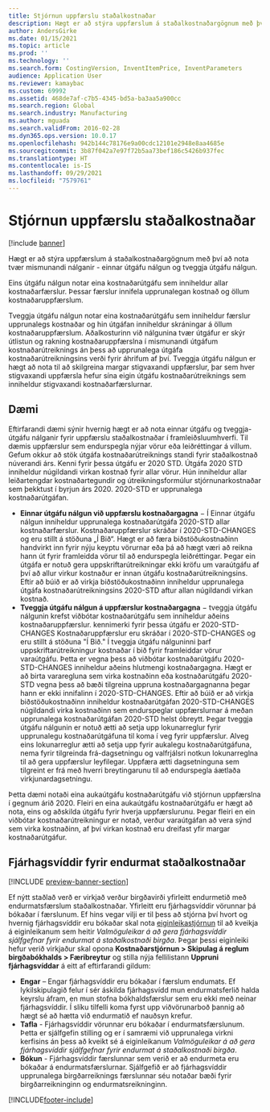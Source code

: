 ```yaml
---
title: Stjórnun uppfærslu staðalkostnaðar
description: Hægt er að stýra uppfærslum á staðalkostnaðargögnum með því að nota tvær mismunandi nálganir - einnar útgáfu nálgun og tveggja útgáfu nálgun.
author: AndersGirke
ms.date: 01/15/2021
ms.topic: article
ms.prod: ''
ms.technology: ''
ms.search.form: CostingVersion, InventItemPrice, InventParameters
audience: Application User
ms.reviewer: kamaybac
ms.custom: 69992
ms.assetid: 468de7af-c7b5-4345-bd5a-ba3aa5a900cc
ms.search.region: Global
ms.search.industry: Manufacturing
ms.author: mguada
ms.search.validFrom: 2016-02-28
ms.dyn365.ops.version: 10.0.17
ms.openlocfilehash: 942b144c78176e9a00cdc12101e2948e8aa4685e
ms.sourcegitcommit: 3b87f042a7e97f72b5aa73bef186c5426b937fec
ms.translationtype: HT
ms.contentlocale: is-IS
ms.lasthandoff: 09/29/2021
ms.locfileid: "7579761"
---
```

# <a name="manage-standard-cost-updates"></a>Stjórnun uppfærslu staðalkostnaðar

[!include [banner](../includes/banner.md)]

Hægt er að stýra uppfærslum á staðalkostnaðargögnum með því að nota tvær mismunandi nálganir - einnar útgáfu nálgun og tveggja útgáfu nálgun.

Eins útgáfu nálgun notar eina kostnaðarútgáfu sem inniheldur allar kostnaðarfærslur. Þessar færslur innifela upprunalegan kostnað og öllum kostnaðaruppfærslum.

Tveggja útgáfu nálgun notar eina kostnaðarútgáfu sem inniheldur færslur upprunalegs kostnaðar og hin útgáfan inniheldur skráningar á öllum kostnaðaruppfærslum. Aðalkosturinn við nálgunina tvær útgáfur er skýr útlistun og rakning kostnaðaruppfærslna í mismunandi útgáfum kostnaðarútreiknings án þess að upprunalega útgáfa kostnaðarútreikningsins verði fyrir áhrifum af því. Tveggja útgáfu nálgun er hægt að nota til að skilgreina margar stigvaxandi uppfærslur, þar sem hver stigvaxandi uppfærsla hefur sína eigin útgáfu kostnaðarútreiknings sem inniheldur stigvaxandi kostnaðarfærslurnar.

## <a name="example"></a>Dæmi

Eftirfarandi dæmi sýnir hvernig hægt er að nota einnar útgáfu og tveggja-útgáfu nálganir fyrir uppfærslu staðalkostnaðar í framleiðsluumhverfi. Til dæmis uppfærslur sem endurspegla nýjar vörur eða leiðréttingar á villum. Gefum okkur að stök útgáfa kostnaðarútreiknings standi fyrir staðalkostnað núverandi árs. Kenni fyrir þessa útgáfu er 2020 STD. Útgáfa 2020 STD inniheldur núgildandi virkan kostnað fyrir allar vörur. Hún inniheldur allar leiðartengdar kostnaðartegundir og útreikningsformúlur stjórnunarkostnaðar sem þekktust í byrjun árs 2020. 2020-STD er upprunalega kostnaðarútgáfan.

- **Einnar útgáfu nálgun við uppfærslu kostnaðargagna** − Í Einnar útgáfu nálgun inniheldur upprunalega kostnaðarútgáfa 2020-STD allar kostnaðarfærslur. Kostnaðaruppfærslur skráðar í 2020-STD-CHANGES og eru stillt á stöðuna „Í Bið“. Hægt er að færa biðstöðukostnaðinn handvirkt inn fyrir nýju keyptu vörurnar eða þá að hægt væri að reikna hann út fyrir framleidda vörur til að endurspegla leiðréttingar. Þegar ein útgáfa er notuð gera uppskriftarútreikningar ekki kröfu um varaútgáfu af því að allur virkur kostnaður er innan útgáfu kostnaðarútreikningsins. Eftir að búið er að virkja biðstöðukostnaðinn inniheldur upprunalega útgáfa kostnaðarútreikningsins 2020-STD aftur allan núgildandi virkan kostnað.
- **Tveggja útgáfu nálgun á uppfærslur kostnaðargagna** − tveggja útgáfu nálgunin krefst viðbótar kostnaðarútgáfu sem inniheldur aðeins kostnaðaruppfærslur. kennimerki fyrir þessa útgáfu er 2020-STD-CHANGES Kostnaðaruppfærslur eru skráðar í 2020-STD-CHANGES og eru stillt á stöðuna "Í Bið." Í tveggja útgáfu nálguninni þarf uppskriftarútreikningur kostnaðar í bið fyrir framleiddar vörur varaútgáfu. Þetta er vegna þess að viðbótar kostnaðarútgáfu 2020-STD-CHANGES inniheldur aðeins hlutmengi kostnaðargagna. Hægt er að birta vararegluna sem virka kostnaðinn eða kostnaðarútgáfu 2020-STD vegna þess að bæði tilgreina uppruna kostnaðargagnanna þegar hann er ekki innifalinn í 2020-STD-CHANGES. Eftir að búið er að virkja biðstöðukostnaðinn inniheldur kostnaðarútgáfan 2020-STD-CHANGES núgildandi virka kostnaðinn sem endurspeglar uppfærslurnar á meðan upprunalega kostnaðarútgáfan 2020-STD helst óbreytt. Þegar tveggja útgáfu nálgunin er notuð ætti að setja upp lokunarreglur fyrir upprunalegu kostnaðarútgáfuna til koma í veg fyrir uppfærslur. Alveg eins lokunarreglur ætti að setja upp fyrir aukalegu kostnaðarútgáfuna, nema fyrir tilgreinda frá-dagsetningu og valfrjálsri notkun lokunarreglna til að gera uppfærslur leyfilegar. Uppfæra ætti dagsetninguna sem tilgreint er frá með hverri breytingarunu til að endurspegla áætlaða virkjunardagsetningu.

Þetta dæmi notaði eina aukaútgáfu kostnaðarútgáfu við stjórnun uppfærslna í gegnum árið 2020. Fleiri en eina aukaútgáfu kostnaðarútgáfu er hægt að nota, eins og aðskilda útgáfu fyrir hverja uppfærslurunu. Þegar fleiri en ein viðbótar kostnaðarútreikningur er notað, verður varaútgáfan að vera sýnd sem virka kostnaðinn, af því virkan kostnað eru dreifast yfir margar kostnaðarútgáfur.

## <a name="financial-dimensions-for-the-standard-cost-revaluation"></a>Fjárhagsvíddir fyrir endurmat staðalkostnaðar

[!INCLUDE [preview-banner-section](../../includes/preview-banner-section.md)]

Ef nýtt staðlað verð er virkjað verður birgðavirði yfirleitt endurmetið með endurmatsfærslum staðalkostnaðar. Yfirleitt eru fjárhagsvíddir vörunnar þá bókaðar í færslunum. Ef hins vegar vilji er til þess að stjórna því hvort og hvernig fjárhagsvíddir eru bókaðar skal nota [eiginleikastjórnun](../../fin-ops-core/fin-ops/get-started/feature-management/feature-management-overview.md) til að kveikja á eiginleikanum sem heitir *Valmöguleikar á að gera fjárhagsvíddir sjálfgefnar fyrir endurmat á staðalkostnaði birgða*. Þegar þessi eiginleiki hefur verið virkjaður skal opona **Kostnaðarstjórnun > Skipulag á reglum birgðabókhalds > Færibreytur** og stilla nýja fellilistann **Uppruni fjárhagsvíddar** á eitt af eftirfarandi gildum:

- **Engar** – Engar fjárhagsvíddir eru bókaðar í færslum endumats. Ef lykilskipulagið felur í sér áskilda fjárhagsvídd mun endurmatsferlið halda keyrslu áfram, en mun stofna bókhaldsfærslur sem eru ekki með neinar fjárhagsvíddir. Í slíku tilfelli koma fyrst upp viðvörunarboð þannig að hægt sé að hætta við endurmatið ef nauðsyn krefur.
- **Tafla** - Fjárhagsvíddir vörunnar eru bókaðar í endurmatsfærslunum. Þetta er sjálfgefin stilling og er í samræmi við upprunalega virkni kerfisins án þess að kveikt sé á eiginleikanum *Valmöguleikar á að gera fjárhagsvíddir sjálfgefnar fyrir endurmat á staðalkostnaði birgða*.
- **Bókun** - Fjárhagsvíddir færslunnar sem verið er að endurmeta eru bókaðar á endurmatsfærslurnar. Sjálfgefið er að fjárhagsvíddir upprunalega birgðarreiknings færslunnar séu notaðar bæði fyrir birgðarreikninginn og endurmatsreikninginn.


[!INCLUDE[footer-include](../../includes/footer-banner.md)]